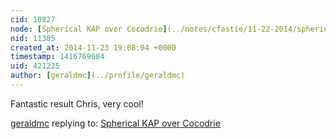 ```yaml
---
cid: 10827
node: [Spherical KAP over Cocodrie](../notes/cfastie/11-22-2014/spherical-kap-over-cocodrie)
nid: 11385
created_at: 2014-11-23 19:08:04 +0000
timestamp: 1416769684
uid: 421225
author: [geraldmc](../profile/geraldmc)
---
```


Fantastic result Chris, very cool! 

[geraldmc](../profile/geraldmc) replying to: [Spherical KAP over Cocodrie](../notes/cfastie/11-22-2014/spherical-kap-over-cocodrie)

